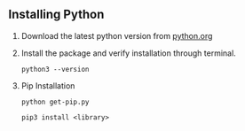 ## Installing Python

1. Download the latest python version from [python.org](https://www.python.org/ 'python')

2. Install the package and verify installation through terminal. 

    ` python3 --version `

3. Pip Installation

    ` python get-pip.py `

    ` pip3 install <library> ` 